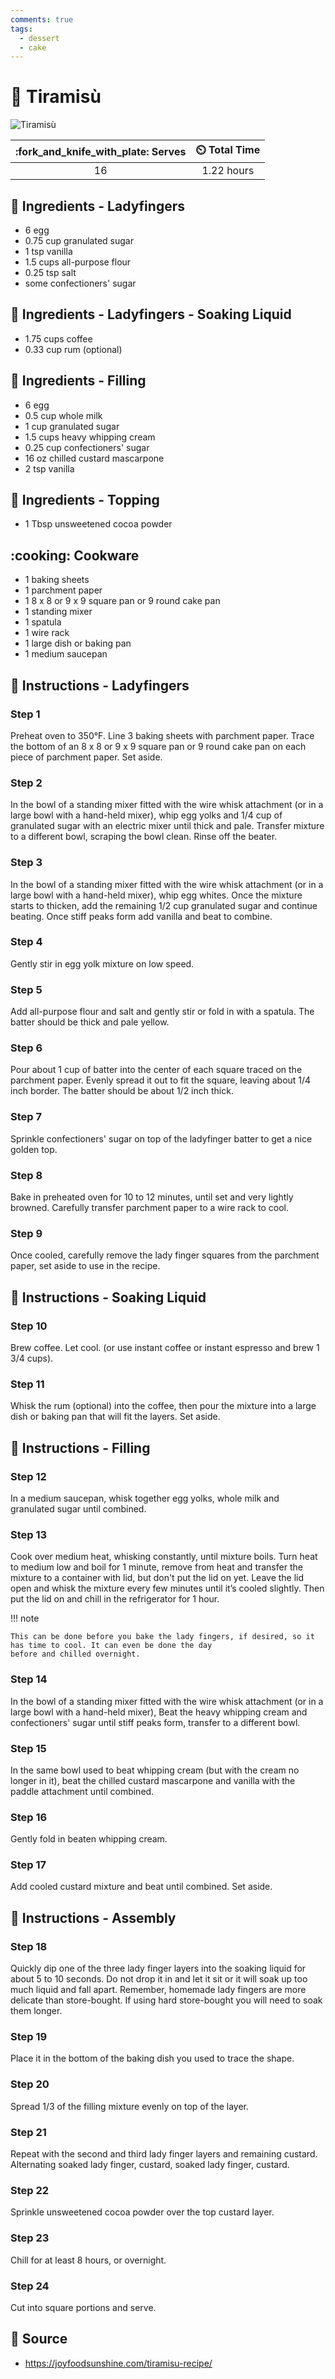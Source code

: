 ```yaml
---
comments: true
tags:
  - dessert
  - cake
---
```

# :cake: Tiramisù

![Tiramisù](../../assets/images/tiramisù.jpg)

| :fork_and_knife_with_plate: Serves | :timer_clock: Total Time |
|:----------------------------------:|:-----------------------: |
| 16 | 1.22 hours |

## :salt: Ingredients - Ladyfingers

- 6 egg
- 0.75 cup granulated sugar
- 1 tsp vanilla
- 1.5 cups all-purpose flour
- 0.25 tsp salt
- some confectioners' sugar

## :salt: Ingredients - Ladyfingers - Soaking Liquid

- 1.75 cups coffee
- 0.33 cup rum (optional)

## :salt: Ingredients - Filling

- 6 egg
- 0.5 cup whole milk
- 1 cup granulated sugar
- 1.5 cups heavy whipping cream
- 0.25 cup confectioners' sugar
- 16 oz chilled custard mascarpone
- 2 tsp vanilla

## :salt: Ingredients - Topping

- 1 Tbsp unsweetened cocoa powder

## :cooking: Cookware

- 1 baking sheets
- 1 parchment paper
- 1 8 x 8 or 9 x 9 square pan or 9 round cake pan
- 1 standing mixer
- 1 spatula
- 1 wire rack
- 1 large dish or baking pan
- 1 medium saucepan

## :pencil: Instructions - Ladyfingers

### Step 1

Preheat oven to 350°F. Line 3 baking sheets with parchment paper. Trace the bottom of an 8 x 8 or 9 x 9 square pan or
9 round cake pan on each piece of parchment paper. Set aside.

### Step 2

In the bowl of a standing mixer fitted with the wire whisk attachment (or in a large bowl with a hand-held mixer), whip
egg yolks and 1/4 cup of granulated sugar with an electric mixer until thick and pale. Transfer mixture to a different
bowl, scraping the bowl clean. Rinse off the beater.

### Step 3

In the bowl of a standing mixer fitted with the wire whisk attachment (or in a large bowl with a hand-held mixer), whip
egg whites. Once the mixture starts to thicken, add the remaining 1/2 cup granulated sugar and continue beating. Once
stiff peaks form add vanilla and beat to combine.

### Step 4

Gently stir in egg yolk mixture on low speed.

### Step 5

Add all-purpose flour and salt and gently stir or fold in with a spatula. The batter should be thick and pale yellow.

### Step 6

Pour about 1 cup of batter into the center of each square traced on the parchment paper. Evenly spread it out to fit the
square, leaving about 1/4 inch border. The batter should be about 1/2 inch thick.

### Step 7

Sprinkle confectioners' sugar on top of the ladyfinger batter to get a nice golden top.

### Step 8

Bake in preheated oven for 10 to 12 minutes, until set and very lightly browned. Carefully transfer parchment paper to a
wire rack to cool.

### Step 9

Once cooled, carefully remove the lady finger squares from the parchment paper, set aside to use in the recipe.

## :pencil: Instructions - Soaking Liquid

### Step 10

Brew coffee. Let cool. (or use instant coffee or instant espresso and brew 1 3/4 cups).

### Step 11

Whisk the rum (optional) into the coffee, then pour the mixture into a large dish or baking pan that will fit the
layers. Set aside.

## :pencil: Instructions - Filling

### Step 12

In a medium saucepan, whisk together egg yolks, whole milk and granulated sugar until combined.

### Step 13

Cook over medium heat, whisking constantly, until mixture boils. Turn heat to medium low and boil for 1 minute, remove
from heat and transfer the mixture to a container with lid, but don't put the lid on yet. Leave the lid open and whisk
the mixture every few minutes until it’s cooled slightly. Then put the lid on and chill in the refrigerator for 1
hour.

!!! note

    This can be done before you bake the lady fingers, if desired, so it has time to cool. It can even be done the day
    before and chilled overnight.

### Step 14

In the bowl of a standing mixer fitted with the wire whisk attachment (or in a large bowl with a hand-held mixer), Beat
the heavy whipping cream and confectioners' sugar until stiff peaks form, transfer to a different bowl.

### Step 15

In the same bowl used to beat whipping cream (but with the cream no longer in it), beat the chilled custard mascarpone
and vanilla with the paddle attachment until combined.

### Step 16

Gently fold in beaten whipping cream.

### Step 17

Add cooled custard mixture and beat until combined. Set aside.

## :pencil: Instructions - Assembly

### Step 18

Quickly dip one of the three lady finger layers into the soaking liquid for about 5 to 10 seconds. Do not drop it in
and let it sit or it will soak up too much liquid and fall apart. Remember, homemade lady fingers are more delicate
than store-bought. If using hard store-bought you will need to soak them longer.

### Step 19

Place it in the bottom of the baking dish you used to trace the shape.

### Step 20

Spread 1/3 of the filling mixture evenly on top of the layer.

### Step 21

Repeat with the second and third lady finger layers and remaining custard. Alternating soaked lady finger, custard,
soaked lady finger, custard.

### Step 22

Sprinkle unsweetened cocoa powder over the top custard layer.

### Step 23

Chill for at least 8 hours, or overnight.

### Step 24

Cut into square portions and serve.

## :link: Source

- <https://joyfoodsunshine.com/tiramisu-recipe/>
